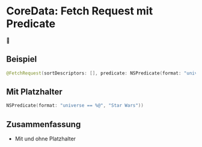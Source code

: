 # CoreData: Fetch Request mit Predicate
🐶

## Beispiel
```swift
@FetchRequest(sortDescriptors: [], predicate: NSPredicate(format: "universe == 'Star Wars'")) var ships: FetchedResults<Ship>
```

## Mit Platzhalter
```swift
NSPredicate(format: "universe == %@", "Star Wars"))
```

## Zusammenfassung
- Mit und ohne Platzhalter